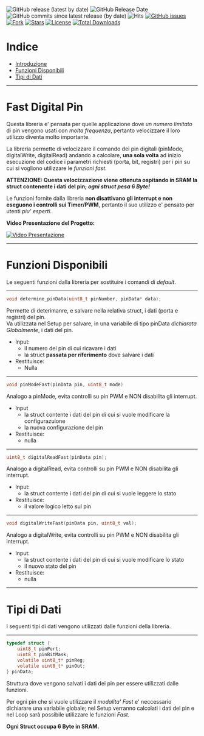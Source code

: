 ![GitHub release (latest by date)](https://img.shields.io/github/v/release/TheFidax/digitalPinFast)
![GitHub Release Date](https://img.shields.io/github/release-date/TheFidax/digitalPinFast?color=blue&label=last%20release)
![GitHub commits since latest release (by date)](https://img.shields.io/github/commits-since/TheFidax/digitalPinFast/latest?color=orange)
![Hits](https://hitcounter.pythonanywhere.com/count/tag.svg?url=https%3A%2F%2Fgithub.com%2FTheFidax%2FdigitalPinFast)
[![GitHub issues](https://img.shields.io/github/issues/TheFidax/Rcn600)](https://github.com/TheFidax/digitalPinFast/issues)
[![Fork](https://img.shields.io/github/forks/TheFidax/digitalPinFast)](#)
[![Stars](https://img.shields.io/github/stars/TheFidax/digitalPinFast)](#)
[![License](https://img.shields.io/github/license/TheFidax/digitalPinFast)](#)
[![Total Downloads](https://img.shields.io/github/downloads/TheFidax/digitalPinFast/total)](#)

# Indice
* [Introduzione](#Fast-Digital-Pin)
* [Funzioni Disponibili](#Funzioni-Disponibili)
* [Tipi di Dati](#Tipi-di-Dati)

------------

# Fast Digital Pin
Questa libreria e' pensata per quelle applicazione dove *un numero limitato* di pin vengono usati con *molta frequenza*, pertanto velocizzare il loro utilizzo diventa molto importante.

La libreria permette di velocizzare il comando dei pin digitali (pinMode, digitalWrite, digitalRead) andando a calcolare, **una sola volta** ad inizio esecuzione del codice i parametri richiesti (porta, bit, registri) per i pin su cui si vogliono utilizzare le *funzioni fast*.

**ATTENZIONE: Questa velocizzazione viene ottenuta ospitando in SRAM la struct contenente i dati del pin; *ogni struct pesa 6 Byte!*** 

Le funzioni fornite dalla libreria **non disattivano gli interrupt e non eseguono i controlli sui Timer/PWM**, pertanto il suo utilizzo e' pensato per utenti *piu' esperti*.</br>

**Video Presentazione del Progetto:**</br>

[![Video Presentazione](https://img.youtube.com/vi/xxxxxxx/0.jpg)](http://www.youtube.com/watch?v=xxxxx)

------------

# Funzioni Disponibili
Le seguenti funzioni dalla libreria per sostituire i comandi di *default*.

------------

```c
void determine_pinData(uint8_t pinNumber, pinData* data);
```
Permette di deterimanre, e salvare nella relativa struct, i dati (porta e registri) del pin.<br/>
Va utilizzata nel Setup per salvare, in una variabile di tipo pinData *dichiarata Globalmente*, i dati del pin.  
- Input:
  - il numero del pin di cui ricavare i dati
  - la struct **passata per riferimento** dove salvare i dati
- Restituisce:
  - Nulla

------------

```c
void pinModeFast(pinData pin, uint8_t mode)
```
Analogo a pinMode, evita controlli su pin PWM e NON disabilita gli interrupt.</br>
- Input
  - la struct contente i dati del pin di cui si vuole modificare la configurazuione
  - la nuova configurazione del pin
- Restituisce:
  - nulla

------------

```c
uint8_t digitalReadFast(pinData pin);
```
Analogo a digitalRead, evita controlli su pin PWM e NON disabilita gli interrupt.</br>
- Input:
	- la struct contente i dati del pin di cui si vuole leggere lo stato
- Restituisce:
  - il valore logico letto sul pin

------------

```c
void digitalWriteFast(pinData pin, uint8_t val);
```
Analogo a digitalWrite, evita controlli su pin PWM e NON disabilita gli interrupt.</br>
- Input:
  - la struct contente i dati del pin di cui si vuole modificare lo stato 
  - il nuovo stato del pin
- Restituisce:
  - nulla

------------

# Tipi di Dati
I seguenti tipi di dati vengono utilizzati dalle funzioni della libreria.

------------

```c
typedef struct {
    uint8_t pinPort;
    uint8_t pinBitMask;
    volatile uint8_t* pinReg;
    volatile uint8_t* pinOut;
} pinData;
```
Struttura dove vengono salvati i dati dei pin per essere utilizzati dalle funzioni.

Per ogni pin che si vuole utilizzare il *modalita' Fast* e' neccessario dichiarare una variabile globale; nel Setup verranno calcolati i dati del pin e nel Loop sarà possibile utilizzare le funzioni *Fast*.

**Ogni Struct occupa 6 Byte in SRAM.**

